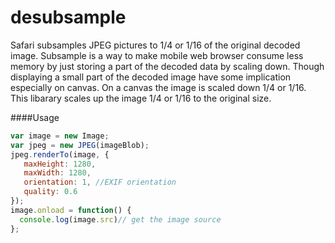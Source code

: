 desubsample
===============

Safari subsamples JPEG pictures to 1/4 or 1/16 of the original decoded image. Subsample is a way to make mobile web browser consume less memory by just storing a part of the decoded data by scaling down. Though displaying a small part of the decoded image have some implication especially on canvas. On a canvas the image is scaled down 1/4 or 1/16. This libarary scales up the image 1/4 or 1/16 to the original size.

####Usage
```javascript
var image = new Image;
var jpeg = new JPEG(imageBlob);
jpeg.renderTo(image, {
   maxHeight: 1280,
   maxWidth: 1280,
   orientation: 1, //EXIF orientation
   quality: 0.6 
});
image.onload = function() {
  console.log(image.src)// get the image source
};
```


